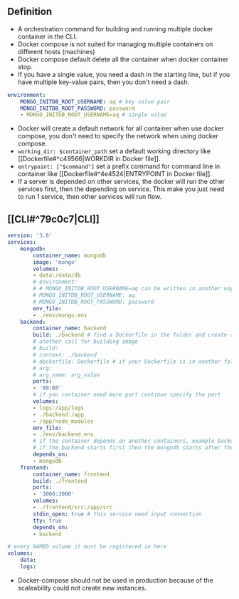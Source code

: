 ## Definition
- A orchestration command for building and running multiple docker container in the CLI.
- Docker compose is not suited for managing multiple containers on different hosts (machines)
- Docker compose default delete all the container when docker container stop.
- If you have a single value, you need a dash in the starting line, but if you have multiple key-value pairs, then you don't need a dash.
```yaml
environment:
	MONGO_INITDB_ROOT_USERNAME: aq # key value pair
	MONGO_INITDB_ROOT_PASSWORD: password
	- MONGO_INITDB_ROOT_USERNAME=aq # single value
```
- Docker will create a default network for all container when use docker compose, you don't need to specify the network when using docker compose.
- `working_dir: $container_path` set a default working directory like [[Dockerfile#^c49566|WORKDIR in Docker file]].
- `entrypoint: ["$command"]` set a prefix command for command line in container like [[Dockerfile#^4e4524|ENTRYPOINT in Docker file]].
- If a server is depended on other services, the docker will run the other services first, then the depending on service. This make you just need to run 1 service, then other services will run flow.
## [[CLI#^79c0c7|CLI]]
```yaml
version: '3.8'
services:
	mongodb:
		container_name: mongodb
		image: 'mongo'
		volumes:
		- data:/data/db
		# environment:
		# # MONGO_INITDB_ROOT_USERNAME=aq can be written in another way
		# MONGO_INITDB_ROOT_USERNAME: aq
		# MONGO_INITDB_ROOT_PASSWORD: password
		env_file:
		- ./env/mongo.env
	backend:
		container_name: backend
		build: ./backend # find a Dockerfile in the folder and create an image from that Dockerfile
		# another call for building image
		# build:
		# context: ./backend
		# dockerfile: Dockerfile # if your Dockerfile is in another folder
		# arg:
		# arg_name: arg_value
		ports:
		- '80:80'
		# if you container need more port continue specify the port
		volumes:
		- logs:/app/logs
		- ./backend:/app
		- /app/node_modules
		env_file:
		- ./env/backend.env
		# if the container depends on another containers, example backend server depends on mongodb
		# if the backend starts first then the mongodb starts after then the backend server is shutdown because of connection error is thrown.
		depends_on:
		- mongodb
	frontend:
		container_name: frontend
		build: ./frontend
		ports:
		- '3000:3000'
		volumes:
		- ./frontend/src:/app/src
		stdin_open: true # this service need input connection
		tty: true
		depends_on:
		- backend

# every NAMED volume it must be registered in here
volumes:
	data:
	logs:
```
- Docker-compose should not be used in production because of the scaleability could not create new instances.